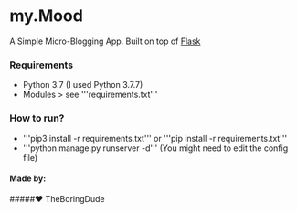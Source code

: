# my.Mood
A Simple Micro-Blogging App. Built on top of [Flask](http://flask.pocoo.org/ "Flask")

### Requirements
* Python 3.7 (I used Python 3.7.7)
* Modules > see '''requirements.txt'''

### How to run?
* '''pip3 install -r requirements.txt''' or '''pip install -r requirements.txt'''
* '''python manage.py runserver -d''' (You might need to edit the config file)

#### Made by:
#####:heart: TheBoringDude